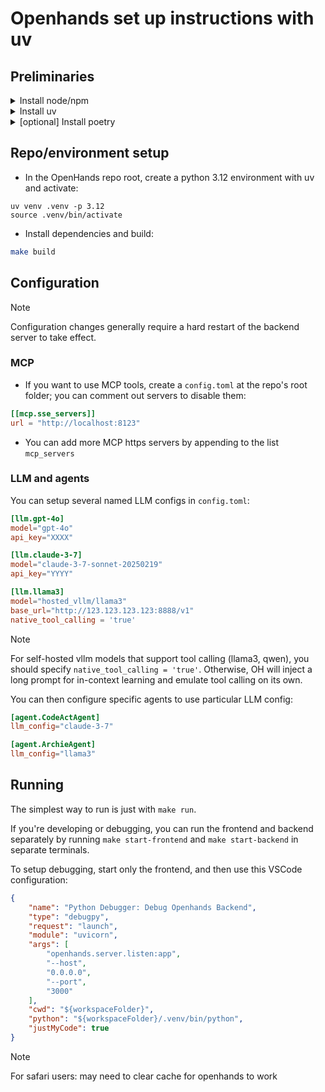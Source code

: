 # Openhands set up instructions with uv

## Preliminaries

<details>
  <summary>Install node/npm</summary>
  
#### For linux/macOS:

```shell
# Download and install nvm:
curl -o- https://raw.githubusercontent.com/nvm-sh/nvm/v0.40.3/install.sh | bash

# in lieu of restarting the shell
\. "$HOME/.nvm/nvm.sh"

# Download and install Node.js:
nvm install 22

# Verify the Node.js version:
node -v # Should print "v22.15.0".
nvm current # Should print "v22.15.0".

# Verify npm version:
npm -v # Should print "10.9.2".
```

</details>

<details>
<summary>Install uv</summary>
  
```shell
curl -LsSf https://astral.sh/uv/install.sh | sh
```

</details>

<details>
<summary>[optional] Install poetry </summary>
  
```shell
curl -sSL https://install.python-poetry.org | python3.12 -
```

</details>

## Repo/environment setup

- In the OpenHands repo root, create a python 3.12 environment with uv and activate:

```shell
uv venv .venv -p 3.12
source .venv/bin/activate
```

- Install dependencies and build:

```bash
make build
```

## Configuration

> [!NOTE]
> Configuration changes generally require a hard restart of the backend server to take effect.

### MCP

- If you want to use MCP tools, create a `config.toml` at the repo's root folder; you can comment out servers to disable them:

```toml
[[mcp.sse_servers]]
url = "http://localhost:8123"
```

- You can add more MCP https servers by appending to the list `mcp_servers`

### LLM and agents

You can setup several named LLM configs in `config.toml`:

```toml
[llm.gpt-4o]
model="gpt-4o"
api_key="XXXX"

[llm.claude-3-7]
model="claude-3-7-sonnet-20250219"
api_key="YYYY"

[llm.llama3]
model="hosted_vllm/llama3"
base_url="http://123.123.123.123:8888/v1"
native_tool_calling = 'true'
```

> [!NOTE]
> For self-hosted vllm models that support tool calling (llama3, qwen), you should specify `native_tool_calling = 'true'`.
> Otherwise, OH will inject a long prompt for in-context learning and emulate tool calling on its own.

You can then configure specific agents to use particular LLM config:

```toml
[agent.CodeActAgent]
llm_config="claude-3-7"

[agent.ArchieAgent]
llm_config="llama3"
```

## Running

The simplest way to run is just with `make run`.

If you're developing or debugging, you can run the frontend and backend separately by running `make start-frontend` and `make start-backend` in separate terminals.

To setup debugging, start only the frontend, and then use this VSCode configuration:

  ```json
  {
      "name": "Python Debugger: Debug Openhands Backend",
      "type": "debugpy",
      "request": "launch",
      "module": "uvicorn",
      "args": [
          "openhands.server.listen:app",
          "--host",
          "0.0.0.0",
          "--port",
          "3000"
      ],
      "cwd": "${workspaceFolder}",
      "python": "${workspaceFolder}/.venv/bin/python",
      "justMyCode": true
  }
  ```

> [!NOTE]
> For safari users: may need to clear cache for openhands to work

